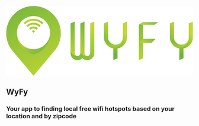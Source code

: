 ![WyFy!](src/images/wyfy-logo4.png "Wyfy")

## WyFy 
### Your app to finding local free wifi hotspots based on your location and by zipcode

